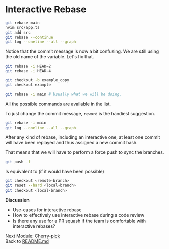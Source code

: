 # Interactive Rebase

```sh
git rebase main
nvim src/app.ts
git add src
git rebase --continue
git log --oneline --all --graph
```

Notice that the commit message is now a bit confusing. We are still using the
old name of the variable. Let's fix that.

```sh
git rebase -i HEAD~2
git rebase -i HEAD~4

git checkout -b example_copy
git checkout example

git rebase -i main # Usually what we will be doing.
```

All the possible commands are available in the list.

To just change the commit message, `reword` is the handiest suggestion.

```sh
git rebase -i main 
git log --oneline --all --graph
```

After any kind of rebase, including an interactive one, at least one commit will
have been replayed and thus assigned a new commit hash.

That means that we will have to perform a force push to sync the branches. 

```sh
git push -f
```

Is equivalent to (if it would have been possible)

```sh
git checkout <remote-branch>
git reset --hard <local-branch>
git checkout <local-branch>
```

**Discussion**

- Use-cases for interactive rebase
- How to effectively use interactive rebase during a code review
- Is there any use for a PR squash if the team is comfortable with interactive rebases?

Next Module: [Cherry-pick](07_cherry_pick.md)  
Back to [README.md](README.md)
